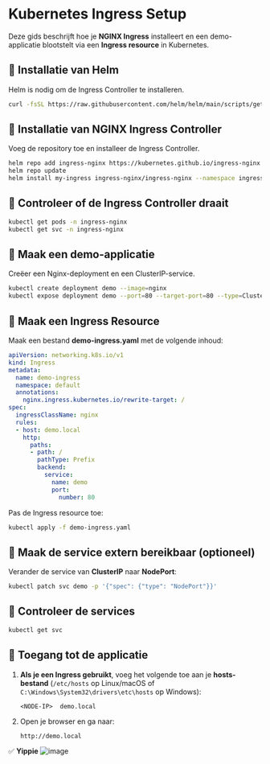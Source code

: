# Kubernetes Ingress Setup

Deze gids beschrijft hoe je **NGINX Ingress** installeert en een demo-applicatie blootstelt via een **Ingress resource** in Kubernetes.

## 📌 Installatie van Helm
Helm is nodig om de Ingress Controller te installeren.
```sh
curl -fsSL https://raw.githubusercontent.com/helm/helm/main/scripts/get-helm-3 | bash
```

## 📌 Installatie van NGINX Ingress Controller
Voeg de repository toe en installeer de Ingress Controller.
```sh
helm repo add ingress-nginx https://kubernetes.github.io/ingress-nginx
helm repo update
helm install my-ingress ingress-nginx/ingress-nginx --namespace ingress-nginx --create-namespace
```

## 📌 Controleer of de Ingress Controller draait
```sh
kubectl get pods -n ingress-nginx
kubectl get svc -n ingress-nginx
```

## 📌 Maak een demo-applicatie
Creëer een Nginx-deployment en een ClusterIP-service.
```sh
kubectl create deployment demo --image=nginx
kubectl expose deployment demo --port=80 --target-port=80 --type=ClusterIP
```

## 📌 Maak een Ingress Resource
Maak een bestand **demo-ingress.yaml** met de volgende inhoud:
```yaml
apiVersion: networking.k8s.io/v1
kind: Ingress
metadata:
  name: demo-ingress
  namespace: default
  annotations:
    nginx.ingress.kubernetes.io/rewrite-target: /
spec:
  ingressClassName: nginx
  rules:
  - host: demo.local
    http:
      paths:
      - path: /
        pathType: Prefix
        backend:
          service:
            name: demo
            port:
              number: 80
```

Pas de Ingress resource toe:
```sh
kubectl apply -f demo-ingress.yaml
```

## 📌 Maak de service extern bereikbaar (optioneel)
Verander de service van **ClusterIP** naar **NodePort**:
```sh
kubectl patch svc demo -p '{"spec": {"type": "NodePort"}}'
```

## 📌 Controleer de services
```sh
kubectl get svc
```

## 📌 Toegang tot de applicatie
1. **Als je een Ingress gebruikt**, voeg het volgende toe aan je **hosts-bestand** (`/etc/hosts` op Linux/macOS of `C:\Windows\System32\drivers\etc\hosts` op Windows):
   ```
   <NODE-IP>  demo.local
   ```
2. Open je browser en ga naar:
   ```
   http://demo.local
   ```

✅ **Yippie** 
![image](https://github.com/user-attachments/assets/a48acc6a-1efd-4021-821e-d80c4d1612fb)

